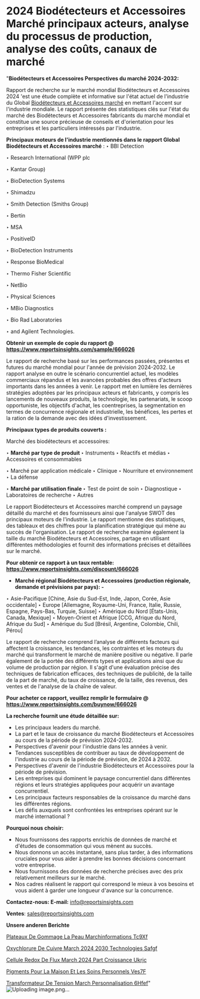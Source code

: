 # 2024 Biodétecteurs et Accessoires Marché principaux acteurs, analyse du processus de production, analyse des coûts, canaux de marché

"<strong>Biodétecteurs et Accessoires Perspectives du marché 2024-2032:</strong>

Rapport de recherche sur le marché mondial Biodétecteurs et Accessoires 2024 'est une étude complète et informative sur l'état actuel de l'industrie du Global <a href=https://www.reportsinsights.com/sample/666026>Biodétecteurs et Accessoires marché</a> en mettant l'accent sur l'industrie mondiale. Le rapport présente des statistiques clés sur l'état du marché des Biodétecteurs et Accessoires fabricants du marché mondial et constitue une source précieuse de conseils et d'orientation pour les entreprises et les particuliers intéressés par l'industrie.

<strong>Principaux moteurs de l'industrie mentionnés dans le rapport Global Biodétecteurs et Accessoires marché</strong> :
‣ BBI Detection

‣ Research International (WPP plc

‣ Kantar Group)

‣ BioDetection Systems

‣ Shimadzu

‣ Smith Detection (Smiths Group)

‣ Bertin

‣ MSA

‣ PositiveID

‣ BioDetection Instruments

‣ Response BioMedical

‣ Thermo Fisher Scientific

‣ NetBio

‣ Physical Sciences

‣ MBio Diagnostics

‣ Bio Rad Laboratories

‣ and Agilent Technologies.

<strong>Obtenir un exemple de copie du rapport @ <a href=https://www.reportsinsights.com/sample/666026>https://www.reportsinsights.com/sample/666026</a></strong>

Le rapport de recherche basé sur les performances passées, présentes et futures du marché mondial pour l'année de prévision 2024-2032. Le rapport analyse en outre le scénario concurrentiel actuel, les modèles commerciaux répandus et les avancées probables des offres d'acteurs importants dans les années à venir. Le rapport met en lumière les dernières stratégies adoptées par les principaux acteurs et fabricants, y compris les lancements de nouveaux produits, la technologie, les partenariats, le scoop opportuniste, les objectifs d'achat, les coentreprises, la segmentation en termes de concurrence régionale et industrielle, les bénéfices, les pertes et la ration de la demande avec des idées d'investissement.

<strong>Principaux types de produits couverts :</strong>

Marché des biodétecteurs et accessoires:

‣  <strong> Marché par type de produit </strong>
‣ Instruments
‣ Réactifs et médias
‣ Accessoires et consommables

‣  Marché par application médicale
‣ Clinique
‣ Nourriture et environnement
‣ La défense

‣  <strong> <strong> Marché par utilisation finale </strong> </strong>
‣ Test de point de soin
‣ Diagnostique
‣ Laboratoires de recherche
‣ Autres

Le rapport Biodétecteurs et Accessoires marché comprend un paysage détaillé du marché et des fournisseurs ainsi que l'analyse SWOT des principaux moteurs de l'industrie. Le rapport mentionne des statistiques, des tableaux et des chiffres pour la planification stratégique qui mène au succès de l'organisation. Le rapport de recherche examine également la taille du marché Biodétecteurs et Accessoires, partage en utilisant différentes méthodologies et fournit des informations précises et détaillées sur le marché.

<strong>Pour obtenir ce rapport à un taux rentable: <a href=https://www.reportsinsights.com/discount/666026>https://www.reportsinsights.com/discount/666026</a></strong>
<ul>
  <li><strong>Marché régional Biodétecteurs et Accessoires (production régionale, demande et prévisions par pays): -</strong></li>
</ul>
‣ Asie-Pacifique [Chine, Asie du Sud-Est, Inde, Japon, Corée, Asie occidentale]
‣ Europe [Allemagne, Royaume-Uni, France, Italie, Russie, Espagne, Pays-Bas, Turquie, Suisse]
‣ Amérique du Nord [États-Unis, Canada, Mexique]
‣ Moyen-Orient et Afrique [CCG, Afrique du Nord, Afrique du Sud]
‣ Amérique du Sud [Brésil, Argentine, Colombie, Chili, Pérou]

Le rapport de recherche comprend l’analyse de différents facteurs qui affectent la croissance, les tendances, les contraintes et les moteurs du marché qui transforment le marché de manière positive ou négative. Il parle également de la portée des différents types et applications ainsi que du volume de production par région. Il s'agit d'une évaluation précise des techniques de fabrication efficaces, des techniques de publicité, de la taille de la part de marché, du taux de croissance, de la taille, des revenus, des ventes et de l'analyse de la chaîne de valeur.

<strong>Pour acheter ce rapport, veuillez remplir le formulaire @   <a href=https://www.reportsinsights.com/buynow/666026>https://www.reportsinsights.com/buynow/666026</a></strong>

<strong>La recherche fournit une étude détaillée sur:</strong>
<ul>
  <li>Les principaux leaders du marché.</li>
  <li>La part et le taux de croissance du marché Biodétecteurs et Accessoires au cours de la période de prévision 2024-2032.</li>
  <li>Perspectives d'avenir pour l'industrie dans les années à venir.</li>
  <li>Tendances susceptibles de contribuer au taux de développement de l'industrie au cours de la période de prévision, de 2024 à 2032.</li>
  <li>Perspectives d'avenir de l'industrie Biodétecteurs et Accessoires pour la période de prévision.</li>
  <li>Les entreprises qui dominent le paysage concurrentiel dans différentes régions et leurs stratégies appliquées pour acquérir un avantage concurrentiel.</li>
  <li>Les principaux facteurs responsables de la croissance du marché dans les différentes régions.</li>
  <li>Les défis auxquels sont confrontées les entreprises opérant sur le marché international ?</li>
</ul>
<strong>Pourquoi nous choisir:</strong>
<ul>
  <li>Nous fournissons des rapports enrichis de données de marché et d'études de consommation qui vous mènent au succès.</li>
  <li>Nous donnons un accès instantané, sans plus tarder, à des informations cruciales pour vous aider à prendre les bonnes décisions concernant votre entreprise.</li>
  <li>Nous fournissons des données de recherche précises avec des prix relativement meilleurs sur le marché.</li>
  <li>Nos cadres réalisent le rapport qui correspond le mieux à vos besoins et vous aident à garder une longueur d'avance sur la concurrence.</li>
</ul>
<strong>Contactez-nous:
</strong><strong>E-mail:</strong> <a href=mailto:info@reportsinsights.com>info@reportsinsights.com</a>

<strong>Ventes</strong>: <a href=mailto:sales@reportsinsights.com>sales@reportsinsights.com</a>

<strong>Unsere anderen Berichte</strong>

<a href=https://www.linkedin.com/pulse/plateaux-de-gommage-la-peau-march%C3%A9informations-tc9xf/>Plateaux De Gommage La Peau Marchinformations Tc9Xf</a>

<a href=https://www.linkedin.com/pulse/oxychlorure-de-cuivre-march%C3%A9-2024-2030-technologies-safgf/>Oxychlorure De Cuivre March 2024 2030 Technologies Safgf</a>

<a href=https://www.linkedin.com/pulse/cellule-redox-de-flux-march%C3%A9-2024-part-croissance-ukrjc/>Cellule Redox De Flux March 2024 Part Croissance Ukrjc</a>

<a href=https://www.linkedin.com/pulse/pigments-pour-la-maison-et-les-soins-personnels-ves7f/>Pigments Pour La Maison Et Les Soins Personnels Ves7F</a>

<a href=https://www.linkedin.com/pulse/transformateur-de-tension-march%C3%A9-personnalisation-6hfef/>Transformateur De Tension March Personnalisation 6Hfef</a>"
![Uploading image.png…]()
